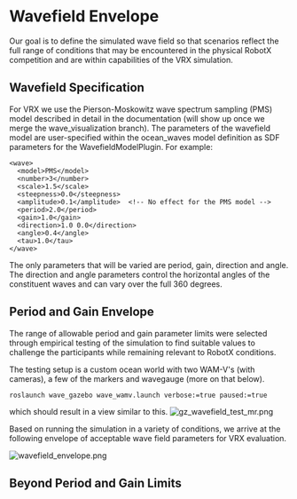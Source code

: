# Wavefield Envelope #

Our goal is to define the simulated wave field so that scenarios reflect the full range of conditions that may be encountered in the physical RobotX competition and are within capabilities of the VRX simulation.

## Wavefield Specification ##

For VRX we use the Pierson-Moskowitz wave spectrum sampling (PMS) model described in detail in the documentation (will show up once we merge the wave_visualization branch).  The parameters of the wavefield model are user-specified within the ocean_waves model definition as SDF parameters for the WavefieldModelPlugin.  For example:

```
<wave>
  <model>PMS</model>
  <number>3</number>
  <scale>1.5</scale>
  <steepness>0.0</steepness>
  <amplitude>0.1</amplitude>  <!-- No effect for the PMS model -->
  <period>2.0</period>
  <gain>1.0</gain>
  <direction>1.0 0.0</direction>
  <angle>0.4</angle>				
  <tau>1.0</tau>
</wave>
```

The only parameters that will be varied are period, gain, direction and angle.  The direction and angle parameters control the horizontal angles of the constituent waves and can vary over the full 360 degrees. 

## Period and Gain Envelope ##

The range of allowable period and gain parameter limits were selected through empirical testing of the simulation to find suitable values to challenge the participants while remaining relevant to RobotX conditions.

The testing setup is a custom ocean world with two WAM-V's (with cameras), a few of the markers and wavegauge (more on that below).
```
roslaunch wave_gazebo wave_wamv.launch verbose:=true paused:=true
```
which should result in a view similar to this.
![gz_wavefield_test_mr.png](https://bitbucket.org/repo/BgXLzgM/images/695865771-gz_wavefield_test_mr.png)

Based on running the simulation in a variety of conditions, we arrive at the following envelope of acceptable wave field parameters for VRX evaluation.

![wavefield_envelope.png](https://bitbucket.org/repo/BgXLzgM/images/2265349497-wavefield_envelope.png)  

## Beyond Period and Gain Limits ##